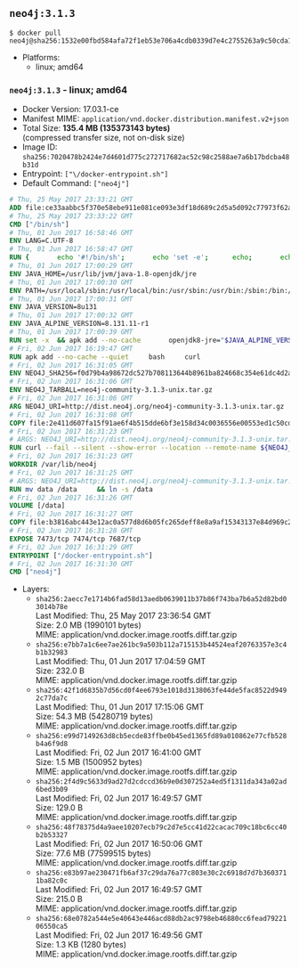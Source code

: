 ## `neo4j:3.1.3`

```console
$ docker pull neo4j@sha256:1532e00fbd584afa72f1eb53e706a4cdb0339d7e4c2755263a9c50cda1ffbb1a
```

-	Platforms:
	-	linux; amd64

### `neo4j:3.1.3` - linux; amd64

-	Docker Version: 17.03.1-ce
-	Manifest MIME: `application/vnd.docker.distribution.manifest.v2+json`
-	Total Size: **135.4 MB (135373143 bytes)**  
	(compressed transfer size, not on-disk size)
-	Image ID: `sha256:7020478b2424e7d4601d775c272717682ac52c98c2588ae7a6b17bdcba48b31d`
-	Entrypoint: `["\/docker-entrypoint.sh"]`
-	Default Command: `["neo4j"]`

```dockerfile
# Thu, 25 May 2017 23:33:21 GMT
ADD file:ce33aabbc5f370e58ebe911e081ce093e3df18d689c2d5a5d092c77973f62a54 in / 
# Thu, 25 May 2017 23:33:22 GMT
CMD ["/bin/sh"]
# Thu, 01 Jun 2017 16:58:46 GMT
ENV LANG=C.UTF-8
# Thu, 01 Jun 2017 16:58:47 GMT
RUN { 		echo '#!/bin/sh'; 		echo 'set -e'; 		echo; 		echo 'dirname "$(dirname "$(readlink -f "$(which javac || which java)")")"'; 	} > /usr/local/bin/docker-java-home 	&& chmod +x /usr/local/bin/docker-java-home
# Thu, 01 Jun 2017 17:00:29 GMT
ENV JAVA_HOME=/usr/lib/jvm/java-1.8-openjdk/jre
# Thu, 01 Jun 2017 17:00:30 GMT
ENV PATH=/usr/local/sbin:/usr/local/bin:/usr/sbin:/usr/bin:/sbin:/bin:/usr/lib/jvm/java-1.8-openjdk/jre/bin:/usr/lib/jvm/java-1.8-openjdk/bin
# Thu, 01 Jun 2017 17:00:31 GMT
ENV JAVA_VERSION=8u131
# Thu, 01 Jun 2017 17:00:32 GMT
ENV JAVA_ALPINE_VERSION=8.131.11-r1
# Thu, 01 Jun 2017 17:00:39 GMT
RUN set -x 	&& apk add --no-cache 		openjdk8-jre="$JAVA_ALPINE_VERSION" 	&& [ "$JAVA_HOME" = "$(docker-java-home)" ]
# Fri, 02 Jun 2017 16:19:47 GMT
RUN apk add --no-cache --quiet     bash     curl
# Fri, 02 Jun 2017 16:31:05 GMT
ENV NEO4J_SHA256=f0d79b4a98672dc527b708113644b8961ba824668c354e61dc4d2a16d8484880
# Fri, 02 Jun 2017 16:31:06 GMT
ENV NEO4J_TARBALL=neo4j-community-3.1.3-unix.tar.gz
# Fri, 02 Jun 2017 16:31:06 GMT
ARG NEO4J_URI=http://dist.neo4j.org/neo4j-community-3.1.3-unix.tar.gz
# Fri, 02 Jun 2017 16:31:08 GMT
COPY file:2e411d607fa15f91ae6f4b515dde6bf3e158d34c0036556e00553ed1c50cd63d in /tmp/ 
# Fri, 02 Jun 2017 16:31:23 GMT
# ARGS: NEO4J_URI=http://dist.neo4j.org/neo4j-community-3.1.3-unix.tar.gz
RUN curl --fail --silent --show-error --location --remote-name ${NEO4J_URI}     && echo "${NEO4J_SHA256}  ${NEO4J_TARBALL}" | sha256sum -csw -     && tar --extract --file ${NEO4J_TARBALL} --directory /var/lib     && mv /var/lib/neo4j-* /var/lib/neo4j     && rm ${NEO4J_TARBALL}
# Fri, 02 Jun 2017 16:31:23 GMT
WORKDIR /var/lib/neo4j
# Fri, 02 Jun 2017 16:31:25 GMT
# ARGS: NEO4J_URI=http://dist.neo4j.org/neo4j-community-3.1.3-unix.tar.gz
RUN mv data /data     && ln -s /data
# Fri, 02 Jun 2017 16:31:26 GMT
VOLUME [/data]
# Fri, 02 Jun 2017 16:31:27 GMT
COPY file:b3816abc443e12ac0a577d8d6b05fc265deff8e8a9af15343137e84d969c2d1c in /docker-entrypoint.sh 
# Fri, 02 Jun 2017 16:31:28 GMT
EXPOSE 7473/tcp 7474/tcp 7687/tcp
# Fri, 02 Jun 2017 16:31:29 GMT
ENTRYPOINT ["/docker-entrypoint.sh"]
# Fri, 02 Jun 2017 16:31:30 GMT
CMD ["neo4j"]
```

-	Layers:
	-	`sha256:2aecc7e1714b6fad58d13aedb0639011b37b86f743ba7b6a52d82bd03014b78e`  
		Last Modified: Thu, 25 May 2017 23:36:54 GMT  
		Size: 2.0 MB (1990101 bytes)  
		MIME: application/vnd.docker.image.rootfs.diff.tar.gzip
	-	`sha256:e7bb7a1c6ee7ae261bc9a503b112a715153b44524eaf20763357e3c4b1b32983`  
		Last Modified: Thu, 01 Jun 2017 17:04:59 GMT  
		Size: 232.0 B  
		MIME: application/vnd.docker.image.rootfs.diff.tar.gzip
	-	`sha256:42f1d6835b7d56cd0f4ee6793e1018d3138063fe44de5fac8522d9492c77da7c`  
		Last Modified: Thu, 01 Jun 2017 17:15:06 GMT  
		Size: 54.3 MB (54280719 bytes)  
		MIME: application/vnd.docker.image.rootfs.diff.tar.gzip
	-	`sha256:e99d7149263d8cb5ecde83ffbe0b45ed1365fd89a010862e77cfb528b4a6f9d8`  
		Last Modified: Fri, 02 Jun 2017 16:41:00 GMT  
		Size: 1.5 MB (1500952 bytes)  
		MIME: application/vnd.docker.image.rootfs.diff.tar.gzip
	-	`sha256:2f4d9c5633d9ad27d2cdccd36b9e0d307252a4ed5f1311da343a02ad6bed3b09`  
		Last Modified: Fri, 02 Jun 2017 16:49:57 GMT  
		Size: 129.0 B  
		MIME: application/vnd.docker.image.rootfs.diff.tar.gzip
	-	`sha256:48f78375d4a9aee10207ecb79c2d7e5cc41d22cacac709c18bc6cc40b2b53327`  
		Last Modified: Fri, 02 Jun 2017 16:50:06 GMT  
		Size: 77.6 MB (77599515 bytes)  
		MIME: application/vnd.docker.image.rootfs.diff.tar.gzip
	-	`sha256:e83b97ae230471fb6af37c29da76a77c803e30c2c6918d7d7b3603711ba82c0c`  
		Last Modified: Fri, 02 Jun 2017 16:49:57 GMT  
		Size: 215.0 B  
		MIME: application/vnd.docker.image.rootfs.diff.tar.gzip
	-	`sha256:68e0782a544e5e40643e446acd88db2ac9798eb46880cc6fead7922106550ca5`  
		Last Modified: Fri, 02 Jun 2017 16:49:56 GMT  
		Size: 1.3 KB (1280 bytes)  
		MIME: application/vnd.docker.image.rootfs.diff.tar.gzip
